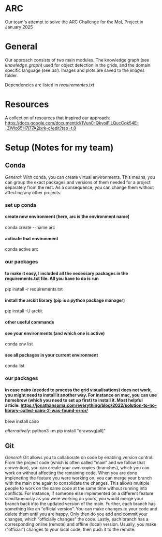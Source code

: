 # ARC
Our team's attempt to solve the ARC Challenge for the MoL Project in January 2025



# General

Our approach consists of two main modules. The knowledge graph (see *knowledge_graph*) used for object detection in the grids, and the domain specific language (see *dsl*). Images and plots are saved to the *images* folder.

Dependencies are listed in *requirementes.txt*



# Resources

A collection of resources that inspired our approach: https://docs.google.com/document/d/1Vun0-QkvoiFlLQucCqk54E-_ZWlo65H7j77A2ixrk-o/edit?tab=t.0




# Setup (Notes for my team)

## Conda

*General:* With conda, you can create virtual environments. This means, you can group the exact packages and versions of them needed for a project separately from the rest. As a consequence, you can change them without affecting any other projects.

### set up conda

#### create new environment (here, arc is the environment name)
conda create --name arc

#### activate that environment
conda active arc


### our packages

#### to make it easy, I included all the necessary packages in the requirements.txt file. All you have to do is run
pip install -r requirements.txt





#### install the arckit library (pip is a python package manager)
pip install -U arckit


#### other useful commands

#### see your environments (and which one is active)
conda env list

#### see all packages in your current environment
conda list



### our packages

#### in case cairo (needed to process the grid visualisations) does not work, you might need to install it another way. For instance on mac, you can use homebrew (which you need to set up first) to install it. Most helpful article: https://jonathansoma.com/everything/blog/2022/solution-to-no-library-called-cairo-2-was-found-error/
brew install cairo

*alternatively:* 
python3 -m pip install "drawsvg[all]"



## Git

*General:* Git allows you to collaborate on code by enabling version control. From the project code (which is often called “main” and we follow that convention), you can create your own copies (branches), which you can work on without affecting the remaining code. When you are done impleneting the feature you were working on, you can merge your branch with the main one again to consolidate the changes. This allows multiple people to work on the same code at the same time without running into conflicts. For instance, if someone else implemented on a different feature simultaneously as you were working on yours, you would merge your branch back into the updated version of the main.
Further, each branch has something like an “official version”. You can make changes to your code and delete them until you are happy. Only then do you add and commit your changes, which “officially changes” the code.
Lastly, each branch has a corresponding online (remote) and offline (local) version. Usually, you make (“official”) changes to your local code, then push it to the remote.

